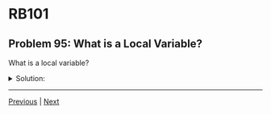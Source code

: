 # RB101
## Problem 95: What is a Local Variable?

What is a local variable?

<details>
<summary>Solution:</summary>

A local variable is a variable that is accessible only within a specific scope - typically within a method, block, or the main program scope where it's defined.

Local variables are created when they're first assigned and destroyed when their scope ends.

Examples:
```ruby
def my_method
  local_var = 10  # This is a local variable
  puts local_var
end

my_method  # => 10
# puts local_var  # NameError: undefined local variable

# Block scope:
[1, 2, 3].each do |num|
  doubled = num * 2  # Local to the block
  puts doubled
end
# puts doubled  # NameError

# Main scope:
greeting = "Hello"  # Local to main scope
def say_hello
  # puts greeting  # NameError: can't access from method
end
```

**Local variable naming:**
```ruby
# Local variables start with lowercase letter or underscore
my_var = 5
_temp = 10
count = 0

# Not local variables:
CONSTANT = 100  # Constant
@instance_var = 5  # Instance variable
@@class_var = 5  # Class variable
$global_var = 5  # Global variable
```

</details>

---

[Previous](094.md) | [Next](096.md)

